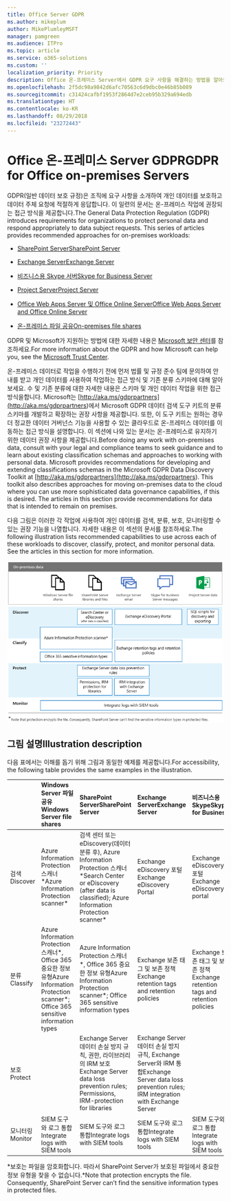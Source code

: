 ```yaml
---
title: Office Server GDPR
ms.author: mikeplum
author: MikePlumleyMSFT
manager: pamgreen
ms.audience: ITPro
ms.topic: article
ms.service: o365-solutions
ms.custom: ''
localization_priority: Priority
description: Office 온-프레미스 Server에서 GDPR 요구 사항을 해결하는 방법을 알아보세요.
ms.openlocfilehash: 2f5dc98a9842d6afc70563c6d9dbc0e46b85b089
ms.sourcegitcommit: c31424cafbf1953f2864d7e2ceb95b329a694edb
ms.translationtype: HT
ms.contentlocale: ko-KR
ms.lasthandoff: 08/29/2018
ms.locfileid: "23272443"
---
```

# <a name="gdpr-for-office-on-premises-servers"></a><span data-ttu-id="a14c7-103">Office 온-프레미스 Server GDPR</span><span class="sxs-lookup"><span data-stu-id="a14c7-103">GDPR for Office on-premises Servers</span></span>

<span data-ttu-id="a14c7-p101">GDPR(일반 데이터 보호 규정)은 조직에 요구 사항을 소개하여 개인 데이터를 보호하고 데이터 주체 요청에 적절하게 응답합니다. 이 일련의 문서는 온-프레미스 작업에 권장되는 접근 방식을 제공합니다.</span><span class="sxs-lookup"><span data-stu-id="a14c7-p101">The General Data Protection Regulation (GDPR) introduces requirements for organizations to protect personal data and respond appropriately to data subject requests. This series of articles provides recommended approaches for on-premises workloads:</span></span>

-   [<span data-ttu-id="a14c7-106">SharePoint Server</span><span class="sxs-lookup"><span data-stu-id="a14c7-106">SharePoint Server</span></span>](gdpr-for-sharepoint-server.md)

-   [<span data-ttu-id="a14c7-107">Exchange Server</span><span class="sxs-lookup"><span data-stu-id="a14c7-107">Exchange Server</span></span>](gdpr-for-exchange-server.md)

-   [<span data-ttu-id="a14c7-108">비즈니스용 Skype 서버</span><span class="sxs-lookup"><span data-stu-id="a14c7-108">Skype for Business Server</span></span>](gdpr-for-skype-for-business-server.md)

-   [<span data-ttu-id="a14c7-109">Project Server</span><span class="sxs-lookup"><span data-stu-id="a14c7-109">Project Server</span></span>](gdpr-for-project-server.md)

-   [<span data-ttu-id="a14c7-110">Office Web Apps Server 및 Office Online Server</span><span class="sxs-lookup"><span data-stu-id="a14c7-110">Office Web Apps Server and Office Online Server</span></span>](gdpr-for-office-online-server.md)

-   [<span data-ttu-id="a14c7-111">온-프레미스 파일 공유</span><span class="sxs-lookup"><span data-stu-id="a14c7-111">On-premises file shares</span></span>](gdpr-for-on-premises-file-shares.md)

<span data-ttu-id="a14c7-112">GDPR 및 Microsoft가 지원하는 방법에 대한 자세한 내용은 [Microsoft 보안 센터](https://www.microsoft.com/ko-KR/TrustCenter/Privacy/gdpr/default.aspx)를 참조하세요.</span><span class="sxs-lookup"><span data-stu-id="a14c7-112">For more information about the GDPR and how Microsoft can help you, see the [Microsoft Trust Center](https://www.microsoft.com/ko-KR/TrustCenter/Privacy/gdpr/default.aspx).</span></span>

<span data-ttu-id="a14c7-p102">온-프레미스 데이터로 작업을 수행하기 전에 먼저 법률 및 규정 준수 팀에 문의하여 안내를 받고 개인 데이터를 사용하여 작업하는 접근 방식 및 기존 분류 스키마에 대해 알아보세요. 수 및 기존 분류에 대한 자세한 내용은  스키마 및 개인 데이터 작업을 위한 접근 방식을합니다. Microsoft는 [http://aka.ms/gdprpartners](<http://aka.ms/gdprpartners>)에서 Microsoft GDPR 데이터 검색 도구 키트의 분류 스키마를 개발하고 확장하는 권장 사항을 제공합니다. 또한, 이 도구 키트는 원하는 경우 더 정교한 데이터 거버넌스 기능을 사용할 수 있는 클라우드로 온-프레미스 데이터를 이동하는 접근 방식을 설명합니다. 이 섹션에 나와 있는 문서는 온-프레미스로 유지하기 위한 데이터 권장 사항을 제공합니다.</span><span class="sxs-lookup"><span data-stu-id="a14c7-p102">Before doing any work with on-premises data, consult with your legal and compliance teams to seek guidance and to learn about existing classification schemas and approaches to working with personal data. Microsoft provides recommendations for developing and extending classifications schemas in the Microsoft GDPR Data Discovery Toolkit at [http://aka.ms/gdprpartners](<http://aka.ms/gdprpartners>). This toolkit also describes approaches for moving on-premises data to the cloud where you can use more sophisticated data governance capabilities, if this is desired. The articles in this section provide recommendations for data that is intended to remain on premises.</span></span>

<span data-ttu-id="a14c7-p103">다음 그림은 이러한 각 작업에 사용하여 개인 데이터를 검색, 분류, 보호, 모니터링할 수 있는 권장 기능을 나열합니다. 자세한 내용은 이 섹션의 문서를 참조하세요.</span><span class="sxs-lookup"><span data-stu-id="a14c7-p103">The following illustration lists recommended capabilities to use across each of these workloads to discover, classify, protect, and monitor personal data. See the articles in this section for more information.</span></span>

![](media/gdpr-for-office-servers-image1.png)

## <a name="illustration-description"></a><span data-ttu-id="a14c7-119">그림 설명</span><span class="sxs-lookup"><span data-stu-id="a14c7-119">Illustration description</span></span>

<span data-ttu-id="a14c7-120">다음 표에서는 이해를 돕기 위해 그림과 동일한 예제를 제공합니다.</span><span class="sxs-lookup"><span data-stu-id="a14c7-120">For accessibility, the following table provides the same examples in the illustration.</span></span>

|             |<span data-ttu-id="a14c7-121">Windows Server 파일 공유</span><span class="sxs-lookup"><span data-stu-id="a14c7-121">Windows Server file shares</span></span>|<span data-ttu-id="a14c7-122">SharePoint Server</span><span class="sxs-lookup"><span data-stu-id="a14c7-122">SharePoint Server</span></span>|<span data-ttu-id="a14c7-123">Exchange Server</span><span class="sxs-lookup"><span data-stu-id="a14c7-123">Exchange Server</span></span>|<span data-ttu-id="a14c7-124">비즈니스용 Skype</span><span class="sxs-lookup"><span data-stu-id="a14c7-124">Skype for Business</span></span>|<span data-ttu-id="a14c7-125">Project Server</span><span class="sxs-lookup"><span data-stu-id="a14c7-125">Project Server</span></span>|
|:------------|:-------------------------|:----------------|:--------------|:-----------------|:-------------|
|<span data-ttu-id="a14c7-126">검색</span><span class="sxs-lookup"><span data-stu-id="a14c7-126">Discover</span></span>|<span data-ttu-id="a14c7-127">Azure Information Protection 스캐너\*</span><span class="sxs-lookup"><span data-stu-id="a14c7-127">Azure Information Protection scanner\*</span></span>|<span data-ttu-id="a14c7-128">검색 센터 또는 eDiscovery(데이터 분류 후), Azure Information Protection 스캐너\*</span><span class="sxs-lookup"><span data-stu-id="a14c7-128">Search Center or eDiscovery (after data is classified); Azure Information Protection scanner\*</span></span>|<span data-ttu-id="a14c7-129">Exchange eDiscovery 포털</span><span class="sxs-lookup"><span data-stu-id="a14c7-129">Exchange eDiscovery Portal</span></span>|<span data-ttu-id="a14c7-130">Exchange eDiscovery 포털</span><span class="sxs-lookup"><span data-stu-id="a14c7-130">Exchange eDiscovery portal</span></span>|<span data-ttu-id="a14c7-131">검색 및 내보내기용 SQL 스크립트</span><span class="sxs-lookup"><span data-stu-id="a14c7-131">SQL scripts for discovery and exporting</span></span>|
|<span data-ttu-id="a14c7-132">분류</span><span class="sxs-lookup"><span data-stu-id="a14c7-132">Classify</span></span>|<span data-ttu-id="a14c7-133">Azure Information Protection 스캐너\*, Office 365 중요한 정보 유형</span><span class="sxs-lookup"><span data-stu-id="a14c7-133">Azure Information Protection scanner\*; Office 365 sensitive information types</span></span>|<span data-ttu-id="a14c7-134">Azure Information Protection 스캐너\*, Office 365 중요한 정보 유형</span><span class="sxs-lookup"><span data-stu-id="a14c7-134">Azure Information Protection scanner\*; Office 365 sensitive information types</span></span>|<span data-ttu-id="a14c7-135">Exchange 보존 태그 및 보존 정책</span><span class="sxs-lookup"><span data-stu-id="a14c7-135">Exchange retention tags and retention policies</span></span>|<span data-ttu-id="a14c7-136">Exchange 보존 태그 및 보존 정책</span><span class="sxs-lookup"><span data-stu-id="a14c7-136">Exchange retention tags and retention policies</span></span>||
|<span data-ttu-id="a14c7-137">보호</span><span class="sxs-lookup"><span data-stu-id="a14c7-137">Protect</span></span>||<span data-ttu-id="a14c7-138">Exchange Server 데이터 손실 방지 규칙, 권한, 라이브러리의 IRM 보호</span><span class="sxs-lookup"><span data-stu-id="a14c7-138">Exchange Server data loss prevention rules; Permissions, IRM-protection for libraries</span></span>|<span data-ttu-id="a14c7-139">Exchange Server 데이터 손실 방지 규칙, Exchange Server와 IRM 통합</span><span class="sxs-lookup"><span data-stu-id="a14c7-139">Exchange Server data loss prevention rules; IRM integration with Exchange Server</span></span>|||
|<span data-ttu-id="a14c7-140">모니터링</span><span class="sxs-lookup"><span data-stu-id="a14c7-140">Monitor</span></span>|<span data-ttu-id="a14c7-141">SIEM 도구와 로그 통합</span><span class="sxs-lookup"><span data-stu-id="a14c7-141">Integrate logs with SIEM tools</span></span>|<span data-ttu-id="a14c7-142">SIEM 도구와 로그 통합</span><span class="sxs-lookup"><span data-stu-id="a14c7-142">Integrate logs with SIEM tools</span></span>|<span data-ttu-id="a14c7-143">SIEM 도구와 로그 통합</span><span class="sxs-lookup"><span data-stu-id="a14c7-143">Integrate logs with SIEM tools</span></span>|<span data-ttu-id="a14c7-144">SIEM 도구와 로그 통합</span><span class="sxs-lookup"><span data-stu-id="a14c7-144">Integrate logs with SIEM tools</span></span>|<span data-ttu-id="a14c7-145">SIEM 도구와 로그 통합</span><span class="sxs-lookup"><span data-stu-id="a14c7-145">Integrate logs with SIEM tools</span></span>|

<span data-ttu-id="a14c7-p104">\*보호는 파일을 암호화합니다. 따라서 SharePoint Server가 보호된 파일에서 중요한 정보 유형을 찾을 수 없습니다.</span><span class="sxs-lookup"><span data-stu-id="a14c7-p104">\*Note that protection encrypts the file. Consequently, SharePoint Server can’t find the sensitive information types in protected files.</span></span>
